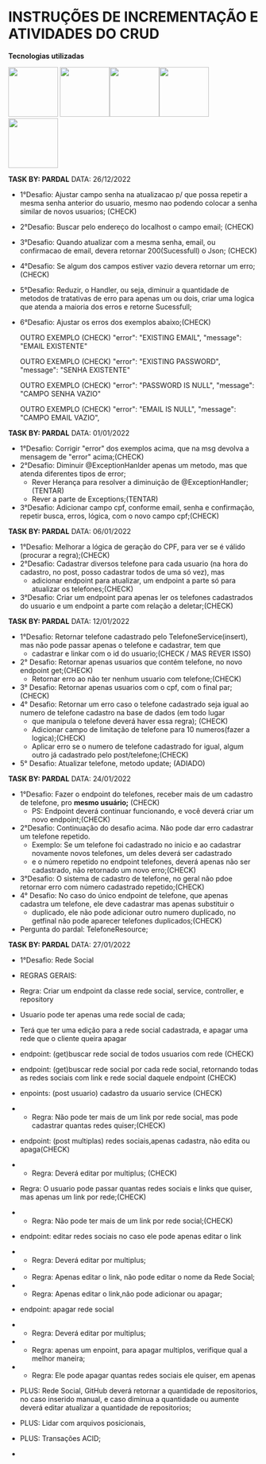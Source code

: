 # INSTRUÇÕES DE INCREMENTAÇÃO E ATIVIDADES DO CRUD


**Tecnologias utilizadas**

<img src="https://cdn.jsdelivr.net/gh/devicons/devicon/icons/java/java-original-wordmark.svg" width="100px" /> <img src="https://cdn.jsdelivr.net/gh/devicons/devicon/icons/spring/spring-original-wordmark.svg" width="100px" /><img src="https://cdn.jsdelivr.net/gh/devicons/devicon/icons/postgresql/postgresql-original-wordmark.svg" width="100px" /><img src="https://cdn.jsdelivr.net/gh/devicons/devicon/icons/git/git-original.svg" width="100px" /> <img src="https://cdn.jsdelivr.net/gh/devicons/devicon/icons/intellij/intellij-original-wordmark.svg" width="100px" /> 

**TASK BY: PARDAL**
DATA: 26/12/2022
* 1°Desafio: Ajustar campo senha na atualizacao p/ que possa repetir a mesma senha anterior do usuario, mesmo nao podendo colocar a senha similar de novos usuarios; (CHECK)
* 2°Desafio: Buscar pelo endereço do localhost o campo email; (CHECK)
* 3°Desafio: Quando atualizar com a mesma senha, email, ou confirmacao de email, devera retornar 200(Sucessfull) o Json; (CHECK)
* 4°Desafio: Se algum dos campos estiver vazio devera retornar um erro; (CHECK)
* 5°Desafio: Reduzir, o Handler, ou seja, diminuir a quantidade de metodos de tratativas de erro para apenas um ou dois, criar uma logica que atenda a maioria dos erros e retorne Sucessfull;
* 6°Desafio: Ajustar os erros dos exemplos abaixo;(CHECK)

    OUTRO EXEMPLO (CHECK)
    "error": "EXISTING EMAIL",
    "message": "EMAIL EXISTENTE" 

    OUTRO EXEMPLO (CHECK)
    "error": "EXISTING PASSWORD",
    "message": "SENHA EXISTENTE"

    OUTRO EXEMPLO (CHECK)
    "error": "PASSWORD IS NULL",
    "message": "CAMPO SENHA VAZIO"

    OUTRO EXEMPLO (CHECK)
    "error": "EMAIL IS NULL",
    "message": "CAMPO EMAIL VAZIO",

**TASK BY: PARDAL**
DATA: 01/01/2022

* 1°Desafio: Corrigir "error" dos exemplos acima, que na msg devolva a mensagem de "error" acima;(CHECK)
* 2°Desafio: Diminuir @ExceptionHanlder apenas um metodo, mas que atenda diferentes tipos de error;
  * Rever Herança para resolver a diminuição de @ExceptionHandler;(TENTAR)
  * Rever a parte de Exceptions;(TENTAR)
* 3°Desafio: Adicionar campo cpf, conforme email, senha e confirmação, repetir busca, erros, lógica, com o novo campo cpf;(CHECK)

**TASK BY: PARDAL**
DATA: 06/01/2022

* 1°Desafio: Melhorar a lógica de geração do CPF, para ver se é válido (procurar a regra);(CHECK)
* 2°Desafio: Cadastrar diversos telefone para cada usuario (na hora do cadastro, no post, posso cadastrar todos de uma só vez), mas 
  * adicionar endpoint para atualizar, um endpoint a parte só para atualizar os telefones;(CHECK)
* 3°Desafio: Criar um endpoint para apenas ler os telefones cadastrados do usuario e um endpoint a parte com relação a deletar;(CHECK)

**TASK BY: PARDAL**
DATA: 12/01/2022

* 1°Desafio: Retornar telefone cadastrado pelo TelefoneService(insert), mas não pode passar apenas o telefone e cadastrar, tem que 
  * cadastrar e linkar com o id do usuario;(CHECK / MAS REVER ISSO)
* 2° Desafio: Retornar apenas usuarios que contém telefone, no novo endpoint get;(CHECK)
  * Retornar erro ao não ter nenhum usuario com telefone;(CHECK)
* 3° Desafio: Retornar apenas usuarios com o cpf, com o final par;(CHECK)
* 4° Desafio: Retornar um erro caso o telefone cadastrado seja igual ao numero de telefone cadastro na base de dados (em todo lugar
  * que manipula o telefone deverá haver essa regra); (CHECK)
  * Adicionar campo de limitação de telefone para 10 numeros(fazer a logica);(CHECK)
  * Aplicar erro se o numero de telefone cadastrado for igual, algum outro já cadastrado pelo post/telefone;(CHECK)
* 5° Desafio: Atualizar telefone, metodo update; (ADIADO)

**TASK BY: PARDAL**
DATA: 24/01/2022
* 1°Desafio: Fazer o endpoint do telefones, receber mais de um cadastro de telefone, pro **mesmo usuário;** (CHECK)
  * PS: Endpoint deverá continuar funcionando, e você deverá criar um novo endpoint;(CHECK)
* 2°Desafio: Continuação do desafio acima. Não pode dar erro cadastrar um telefone repetido.
  * Exemplo: Se um telefone foi cadastrado no inicio e ao cadastrar novamente novos telefones, um deles deverá ser cadastrado 
  * e o número repetido no endpoint telefones, deverá apenas não ser cadastrado, não retornado um novo erro;(CHECK)
* 3°Desafio: O sistema de cadastro de telefone, no geral não pdoe retornar erro com número cadastrado repetido;(CHECK)
* 4° Desafio: No caso do único endpoint de telefone, que apenas cadastra um telefone, ele deve cadastrar mas apenas substituir o 
  * duplicado, ele não pode adicionar outro numero duplicado, no getfinal não pode aparecer telefones duplicados;(CHECK)
* Pergunta do pardal: TelefoneResource;

**TASK BY: PARDAL**
DATA: 27/01/2022
* 1°Desafio: Rede Social
* REGRAS GERAIS:
* Regra: Criar um endpoint da classe rede social, service, controller, e repository
* Usuario pode ter apenas uma rede social de cada;
* Terá que ter uma edição para a rede social cadastrada, e apagar uma rede que o cliente queira apagar

* endpoint: (get)buscar rede social de todos usuarios com rede (CHECK)
* endpoint: (get)buscar rede social por cada rede social, retornando todas as redes sociais com link e rede social daquele endpoint (CHECK)

* enpoints: (post usuario) cadastro da usuario service (CHECK)
* * Regra: Não pode ter mais de um link por rede social, mas pode cadastrar quantas redes quiser;(CHECK)

* endpoint: (post multiplas) redes sociais,apenas cadastra, não edita ou apaga(CHECK)
* * Regra: Deverá editar por multiplus; (CHECK)
* Regra: O usuario pode passar quantas redes sociais e links que quiser, mas apenas um link por rede;(CHECK)
* * Regra: Não pode ter mais de um link por rede social;(CHECK)

* endpoint: editar redes sociais no caso ele pode apenas editar o link
* * Regra: Deverá editar por multiplus;
* * Regra: Apenas editar o link, não pode editar o nome da Rede Social;
* * Regra: Apenas editar o link,não pode adicionar ou apagar;

* endpoint: apagar rede social
* * Regra: Deverá editar por multiplus;
* * Regra: apenas um enpoint, para apagar multiplos, verifique qual a melhor maneira;
* * Regra: Ele pode apagar quantas redes sociais ele quiser, em apenas 

* PLUS: Rede Social, GitHub deverá retornar a quantidade de repositorios, no caso inserido manual, e caso diminua a quantidade ou aumente deverá
editar atualizar a quantidade de repositorios;
* PLUS: Lidar com arquivos posicionais, 
* PLUS: Transações ACID;



* 
